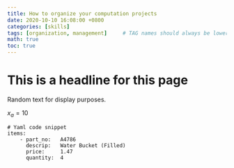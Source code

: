 ```yaml
---
title: How to organize your computation projects
date: 2020-10-10 16:08:00 +0800
categories: [skills]
tags: [organization, management]     # TAG names should always be lowercase
math: true
toc: true
---
```


# This is a headline for this page

Random text for display purposes.

$x_a = 10$


```
# Yaml code snippet
items:
    - part_no:   A4786
      descrip:   Water Bucket (Filled)
      price:     1.47
      quantity:  4
```
